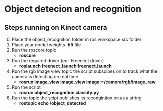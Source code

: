 
# Object detecion and recognition 

## Steps running on Kinect camera

0. Place the object_recognition folder in ros workspace src folder
1. Place your model weights **.h5** file
2. Run the roscore topic
   - **roscore**
3. Run the required driver (ex : Freenect driver)
   - **roslaunch freenect_launch freenect.launch**
4. Run the rgb image view topic the script subscibes on to track what the camera is detecting on real time
   - **rosrun image_view image_view image:=/camera/rgb/image_raw**
5. Run the script
   - **rosrun object_recognition classify.py**
6. Run the topic the scipt publishes its recongintion on as a string
   - **rostopic echo /object_detected**
  

